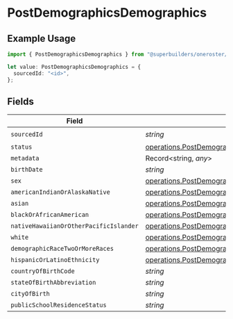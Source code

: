 # PostDemographicsDemographics

## Example Usage

```typescript
import { PostDemographicsDemographics } from "@superbuilders/oneroster/models/operations";

let value: PostDemographicsDemographics = {
  sourcedId: "<id>",
};
```

## Fields

| Field                                                                                                                                              | Type                                                                                                                                               | Required                                                                                                                                           | Description                                                                                                                                        |
| -------------------------------------------------------------------------------------------------------------------------------------------------- | -------------------------------------------------------------------------------------------------------------------------------------------------- | -------------------------------------------------------------------------------------------------------------------------------------------------- | -------------------------------------------------------------------------------------------------------------------------------------------------- |
| `sourcedId`                                                                                                                                        | *string*                                                                                                                                           | :heavy_check_mark:                                                                                                                                 | N/A                                                                                                                                                |
| `status`                                                                                                                                           | [operations.PostDemographicsStatus](../../models/operations/postdemographicsstatus.md)                                                             | :heavy_minus_sign:                                                                                                                                 | N/A                                                                                                                                                |
| `metadata`                                                                                                                                         | Record<string, *any*>                                                                                                                              | :heavy_minus_sign:                                                                                                                                 | N/A                                                                                                                                                |
| `birthDate`                                                                                                                                        | *string*                                                                                                                                           | :heavy_minus_sign:                                                                                                                                 | N/A                                                                                                                                                |
| `sex`                                                                                                                                              | [operations.PostDemographicsSex](../../models/operations/postdemographicssex.md)                                                                   | :heavy_minus_sign:                                                                                                                                 | N/A                                                                                                                                                |
| `americanIndianOrAlaskaNative`                                                                                                                     | [operations.PostDemographicsAmericanIndianOrAlaskaNative](../../models/operations/postdemographicsamericanindianoralaskanative.md)                 | :heavy_minus_sign:                                                                                                                                 | N/A                                                                                                                                                |
| `asian`                                                                                                                                            | [operations.PostDemographicsAsian](../../models/operations/postdemographicsasian.md)                                                               | :heavy_minus_sign:                                                                                                                                 | N/A                                                                                                                                                |
| `blackOrAfricanAmerican`                                                                                                                           | [operations.PostDemographicsBlackOrAfricanAmerican](../../models/operations/postdemographicsblackorafricanamerican.md)                             | :heavy_minus_sign:                                                                                                                                 | N/A                                                                                                                                                |
| `nativeHawaiianOrOtherPacificIslander`                                                                                                             | [operations.PostDemographicsNativeHawaiianOrOtherPacificIslander](../../models/operations/postdemographicsnativehawaiianorotherpacificislander.md) | :heavy_minus_sign:                                                                                                                                 | N/A                                                                                                                                                |
| `white`                                                                                                                                            | [operations.PostDemographicsWhite](../../models/operations/postdemographicswhite.md)                                                               | :heavy_minus_sign:                                                                                                                                 | N/A                                                                                                                                                |
| `demographicRaceTwoOrMoreRaces`                                                                                                                    | [operations.PostDemographicsDemographicRaceTwoOrMoreRaces](../../models/operations/postdemographicsdemographicracetwoormoreraces.md)               | :heavy_minus_sign:                                                                                                                                 | N/A                                                                                                                                                |
| `hispanicOrLatinoEthnicity`                                                                                                                        | [operations.PostDemographicsHispanicOrLatinoEthnicity](../../models/operations/postdemographicshispanicorlatinoethnicity.md)                       | :heavy_minus_sign:                                                                                                                                 | N/A                                                                                                                                                |
| `countryOfBirthCode`                                                                                                                               | *string*                                                                                                                                           | :heavy_minus_sign:                                                                                                                                 | N/A                                                                                                                                                |
| `stateOfBirthAbbreviation`                                                                                                                         | *string*                                                                                                                                           | :heavy_minus_sign:                                                                                                                                 | N/A                                                                                                                                                |
| `cityOfBirth`                                                                                                                                      | *string*                                                                                                                                           | :heavy_minus_sign:                                                                                                                                 | N/A                                                                                                                                                |
| `publicSchoolResidenceStatus`                                                                                                                      | *string*                                                                                                                                           | :heavy_minus_sign:                                                                                                                                 | N/A                                                                                                                                                |